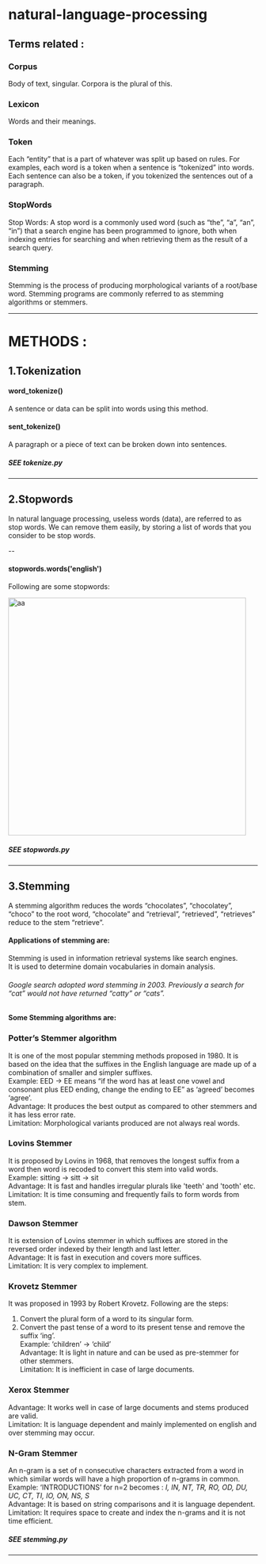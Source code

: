 # natural-language-processing


## Terms related :

### Corpus 
Body of text, singular. Corpora is the plural of this.
### Lexicon 
Words and their meanings.
### Token 
Each “entity” that is a part of whatever was split up based on rules. For examples, each word is a token when a sentence is “tokenized” into words. Each sentence can also be a token, if you tokenized the sentences out of a paragraph.
### StopWords
Stop Words: A stop word is a commonly used word (such as “the”, “a”, “an”, “in”) that a search engine has been programmed to ignore, both when indexing entries for searching and when retrieving them as the result of a search query.
### Stemming
Stemming is the process of producing morphological variants of a root/base word. Stemming programs are commonly referred to as stemming algorithms or stemmers. 

------
# METHODS :

## 1.Tokenization

#### word_tokenize()
A sentence or data can be split into words using this method.

#### sent_tokenize()
A paragraph or a piece of text can be broken down into sentences.  
  
##### SEE tokenize.py

---

## 2.Stopwords
In natural language processing, useless words (data), are referred to as stop words. We can remove them easily, by storing a list of words that you consider to be stop words.  

--
#### stopwords.words('english')  
Following are some stopwords:  
  
<img width="480" alt="aa" src="https://user-images.githubusercontent.com/39124232/42733529-4a40d17c-8850-11e8-980e-f7e0121a435c.PNG">
  
##### SEE stopwords.py

---

## 3.Stemming
A stemming algorithm reduces the words “chocolates”, “chocolatey”, “choco” to the root word, “chocolate” and “retrieval”, “retrieved”, “retrieves” reduce to the stem “retrieve”.

#### Applications of stemming are:

Stemming is used in information retrieval systems like search engines.  
It is used to determine domain vocabularies in domain analysis.  

###### Google search adopted word stemming in 2003. Previously a search for “cat” would not have returned “catty” or “cats”.  

#### Some Stemming algorithms are:
### Potter’s Stemmer algorithm
It is one of the most popular stemming methods proposed in 1980. It is based on the idea that the suffixes in the English language are made up of a combination of smaller and simpler suffixes.  
Example: EED -> EE means “if the word has at least one vowel and consonant plus EED ending, change the ending to EE” as ‘agreed’ becomes ‘agree’.  
Advantage: It produces the best output as compared to other stemmers and it has less error rate.  
Limitation:  Morphological variants produced are not always real words.    
### Lovins Stemmer
It is proposed by Lovins in 1968, that removes the longest suffix from a word then word is recoded to convert this stem into valid words.  
Example: sitting -> sitt -> sit  
Advantage: It is fast and handles irregular plurals like 'teeth' and 'tooth' etc.  
Limitation: It is time consuming and frequently fails to form words from stem.  
### Dawson Stemmer
It is extension of Lovins stemmer in which suffixes are stored in the reversed order indexed by their length and last letter.  
Advantage: It is fast in execution and covers more suffices.  
Limitation: It is very complex to implement.  
### Krovetz Stemmer
It was proposed in 1993 by Robert Krovetz. Following are the steps:  
1) Convert the plural form of a word to its singular form.  
2) Convert the past tense of a word to its present tense and remove the suffix ‘ing’.  
Example: ‘children’ -> ‘child’  
Advantage: It is light in nature and can be used as pre-stemmer for other stemmers.  
Limitation: It is inefficient in case of large documents.  
### Xerox Stemmer
Advantage: It works well in case of large documents and stems produced are valid.  
Limitation: It is language dependent and mainly implemented on english and over stemming may occur.  
### N-Gram Stemmer
An n-gram is a set of n consecutive characters extracted from a word in which similar words will have a high proportion of n-grams in common.  
Example: ‘INTRODUCTIONS’ for n=2 becomes : *I, IN, NT, TR, RO, OD, DU, UC, CT, TI, IO, ON, NS, S*  
Advantage: It is based on string comparisons and it is language dependent.   
Limitation: It requires space to create and index the n-grams and it is not time efficient.  
##### SEE stemming.py
---
